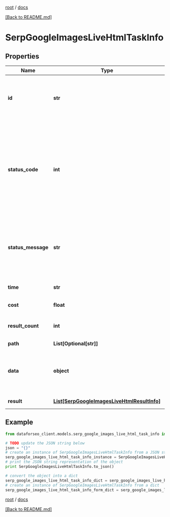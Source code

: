 [root](./../ "root") / [docs](./ "docs")

[[Back to README.md]](./../README.md "[Back to README.md]")

# SerpGoogleImagesLiveHtmlTaskInfo

## Properties

Name | Type | Description | Notes
------------ | ------------- | ------------- | -------------
**id** | **str** | task identifier unique task identifier in our system in the UUID format | [optional]
**status_code** | **int** | status code of the task generated by DataForSEO, can be within the following range: 10000-60000 you can find the full list of the response codes here | [optional]
**status_message** | **str** | informational message of the task you can find the full list of general informational messages here | [optional]
**time** | **str** | execution time, seconds | [optional]
**cost** | **float** | total tasks cost, USD | [optional]
**result_count** | **int** | number of elements in the result array | [optional]
**path** | **List[Optional[str]]** | URL path | [optional]
**data** | **object** | contains the same parameters that you specified in the POST request | [optional]
**result** | [**List[SerpGoogleImagesLiveHtmlResultInfo]**](SerpGoogleImagesLiveHtmlResultInfo.md) | array of results | [optional]

## Example

```python
from dataforseo_client.models.serp_google_images_live_html_task_info import SerpGoogleImagesLiveHtmlTaskInfo

# TODO update the JSON string below
json = "{}"
# create an instance of SerpGoogleImagesLiveHtmlTaskInfo from a JSON string
serp_google_images_live_html_task_info_instance = SerpGoogleImagesLiveHtmlTaskInfo.from_json(json)
# print the JSON string representation of the object
print SerpGoogleImagesLiveHtmlTaskInfo.to_json()

# convert the object into a dict
serp_google_images_live_html_task_info_dict = serp_google_images_live_html_task_info_instance.to_dict()
# create an instance of SerpGoogleImagesLiveHtmlTaskInfo from a dict
serp_google_images_live_html_task_info_form_dict = serp_google_images_live_html_task_info.from_dict(serp_google_images_live_html_task_info_dict)
```

  

[root](./../ "root") / [docs](./ "docs")

[[Back to README.md]](./../README.md "[Back to README.md]")